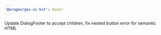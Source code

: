 ```yaml
---
'@aragon/gov-ui-kit': minor
---
```


Update DialogFooter to accept children, fix nested button error for semantic HTML
